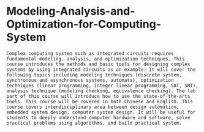 # Modeling-Analysis-and-Optimization-for-Computing-System
	Complex computing system such as integrated circuits requires fundamental modeling, analysis, and optimization techniques. This course introduces the methods and basic tools for designing complex systems by using integrated circuits as an example. It will cover the following topics including modeling techniques (discrete system, synchronous and asynchronous systems, automata), optimization techniques (linear programming, integer linear programming, SAT, SMT), analysis technique (modeling checking, equivalence checking). The lab part of this course will introduce how to use the state-of-the-arts tools. This course will be covered in both Chinese and English. This course covers interdisciplinary area between design automation, embedded system design, computer system design. It will be useful for students to deeply understand computer hardware and software, solve practical problems using algorithms, and build practical system.
